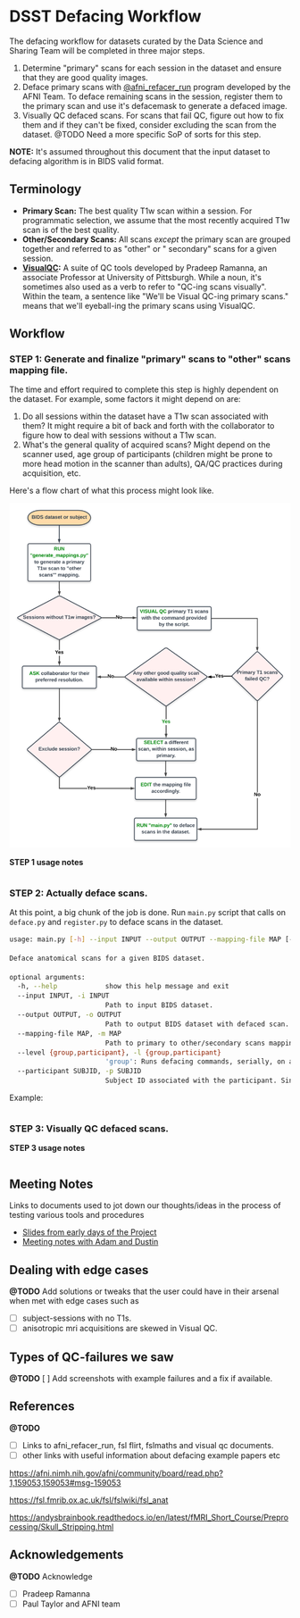 # DSST Defacing Workflow

The defacing workflow for datasets curated by the Data Science and Sharing Team will be completed in three major steps.

1. Determine "primary" scans for each session in the dataset and ensure that they are good quality images.
2. Deface primary scans
   with [@afni_refacer_run](https://afni.nimh.nih.gov/pub/dist/doc/htmldoc/tutorials/refacer/refacer_run.html) program
   developed by the AFNI Team. To deface remaining scans in the session, register them to the primary scan and use
   it's defacemask to generate a defaced image.
3. Visually QC defaced scans. For scans that fail QC, figure out how to fix them and if they can't be fixed, consider
   excluding the scan from the dataset. @TODO Need a more specific SoP of sorts for this step.

**NOTE:** It's assumed throughout this document that the input dataset to defacing algorithm is in BIDS valid format.

## Terminology

- **Primary Scan:** The best quality T1w scan within a session. For programmatic selection, we assume that the most
  recently acquired T1w scan is of the best quality.
- **Other/Secondary Scans:** All scans *except* the primary scan are grouped together and referred to as "other" or "
  secondary" scans for a given session.
- **[VisualQC](https://raamana.github.io/visualqc):** A suite of QC tools developed by Pradeep Ramanna, an associate
  Professor at
  University of Pittsburgh. While a noun, it's sometimes also used as a verb to refer to "QC-ing scans visually". Within
  the team, a sentence like "We'll be Visual QC-ing primary scans." means that we'll eyeball-ing the primary scans using
  VisualQC.

## Workflow

### STEP 1: Generate and finalize "primary" scans to "other" scans mapping file.

The time and effort required to complete this step is highly dependent on the dataset. For example, some factors it
might depend on are:

1. Do all sessions within the dataset have a T1w scan associated with them? It might require a bit of back and forth
   with the collaborator to figure how to deal with sessions without a T1w scan.
2. What's the general quality of acquired scans? Might depend on the scanner used, age group of participants (children
   might be prone to more head motion in the scanner than adults), QA/QC practices during acquisition, etc.

Here's a flow chart of what this process might look like.

![Generate and finalize "primary" scans to "other" scans mapping file.](images/dsst_defacing_wf_fig.png)

**STEP 1 usage notes**

```bash
```

### STEP 2: Actually deface scans.

At this point, a big chunk of the job is done. Run `main.py` script that calls on `deface.py` and `register.py` to
deface scans in the dataset.

```bash
usage: main.py [-h] --input INPUT --output OUTPUT --mapping-file MAP [--level {group,participant}] [--participant SUBJID]

Deface anatomical scans for a given BIDS dataset.

optional arguments:
  -h, --help            show this help message and exit
  --input INPUT, -i INPUT
                        Path to input BIDS dataset.
  --output OUTPUT, -o OUTPUT
                        Path to output BIDS dataset with defaced scan.
  --mapping-file MAP, -m MAP
                        Path to primary to other/secondary scans mapping file.
  --level {group,participant}, -l {group,participant}
                        'group': Runs defacing commands, serially, on all subjects in the dataset. 'participant': Runs defacing commands on a single subject and its associated sessions.
  --participant SUBJID, -p SUBJID
                        Subject ID associated with the participant. Since the input dataset is assumed to be BIDS valid, this argument expects subject IDs with 'sub-' prefix.

```

Example:

```bash
```

### STEP 3: Visually QC defaced scans.

**STEP 3 usage notes**

```bash
```

## Meeting Notes

Links to documents used to jot down our thoughts/ideas in the process of testing various tools and procedures

- [Slides from early days of the Project](https://docs.google.com/presentation/d/1-eNBUjRG89kgq1sxaphNEqWQ3KZQ0kpeCfGQprqlqWo/edit#slide=id.g116908c6bac_0_0)
- [Meeting notes with Adam and Dustin](https://docs.google.com/presentation/d/18MnazvqRg5nlVoA8SpqID5F0RzFHjfr40btpudNGOUw/edit#slide=id.g138febac7d2_0_25)

## Dealing with edge cases

**@TODO**
Add solutions or tweaks that the user could have in their arsenal when met with edge cases such as

- [ ] subject-sessions with no T1s.
- [ ] anisotropic mri acquisitions are skewed in Visual QC.

## Types of QC-failures we saw

**@TODO**
[ ] Add screenshots with example failures and a fix if available.

## References

**@TODO**

- [ ] Links to afni_refacer_run, fsl flirt, fslmaths and visual qc documents.
- [ ] other links with useful information about defacing example papers etc

https://afni.nimh.nih.gov/afni/community/board/read.php?1,159053,159053#msg-159053

https://fsl.fmrib.ox.ac.uk/fsl/fslwiki/fsl_anat

https://andysbrainbook.readthedocs.io/en/latest/fMRI_Short_Course/Preprocessing/Skull_Stripping.html

## Acknowledgements

**@TODO**
Acknowledge

- [ ] Pradeep Ramanna
- [ ] Paul Taylor and AFNI team
